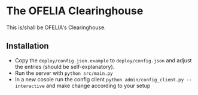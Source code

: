 # The OFELIA Clearinghouse

This is/shall be OFELIA's Clearinghouse.

## Installation

* Copy the `deploy/config.json.example` to `deploy/config.json` and adjust the entries (should be self-explanatory).
* Run the server with `python src/main.py`
* In a new cosole run the config client `python admin/config_client.py --interactive` and make change according to your setup
